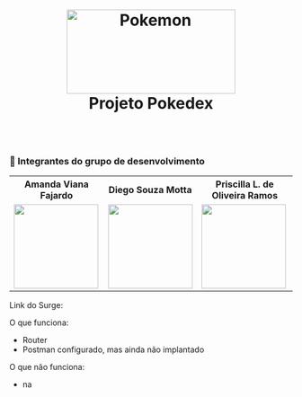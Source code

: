 <h1 align="center">
    <img width="300px" height="150px" alt="Pokemon" src="https://i.pinimg.com/originals/cc/8c/41/cc8c41abe304e1f7b30323bc0cd6d3e7.jpg" />
    <br>
    Projeto Pokedex
</h1>
<br/>
<br/>

### 🤝 Integrantes do grupo de desenvolvimento
<table>
  <tr>
    <th>Amanda Viana Fajardo</th>
        <th>Diego Souza Motta</th>
        <th>Priscilla L. de Oliveira Ramos</th>
  
  </tr>
  <tr>
    <td>
  <img width='150px' height='150px' src='https://ca.slack-edge.com/TLAVDH7C2-U02V1D72M0V-d62d7e8514a8-512' >
    </td>
        <td>
  <img width='150px' height='150px' src='https://ca.slack-edge.com/TLAVDH7C2-U02UXL7VALW-9bfb7dda36d4-512' >
    </td>
        <td>
  <img width='150px' height='150px' src='https://ca.slack-edge.com/TLAVDH7C2-U02V1D7HJ2Z-ac7df3a4cba3-512' >
    </td>
   
  </tr>
<table>


Link do Surge: 

O que funciona:
- Router
- Postman configurado, mas ainda não implantado

O que não funciona: 
- na
